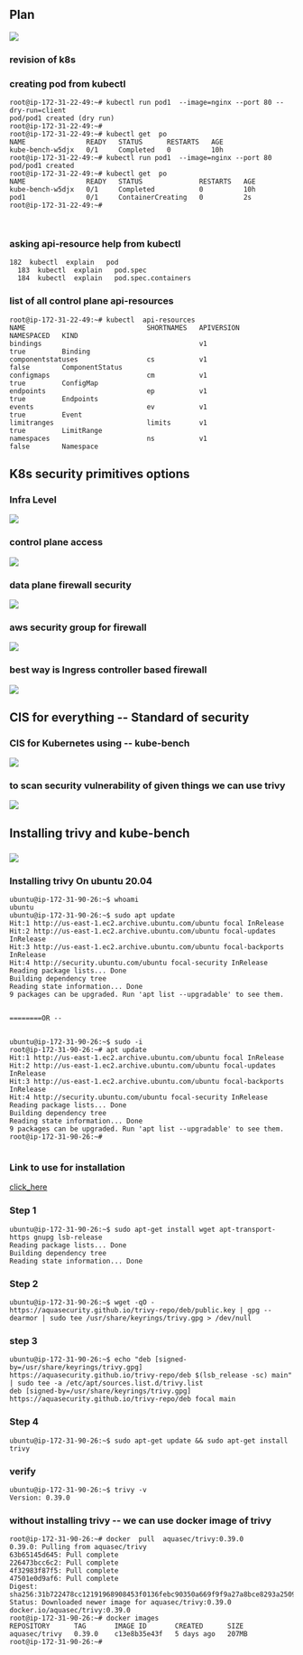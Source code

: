 ## Plan 

<img src="plan.png">

### revision of k8s 

### creating pod from kubectl 

```
root@ip-172-31-22-49:~# kubectl run pod1  --image=nginx --port 80 --dry-run=client 
pod/pod1 created (dry run)
root@ip-172-31-22-49:~# 
root@ip-172-31-22-49:~# kubectl get  po 
NAME               READY   STATUS      RESTARTS   AGE
kube-bench-w5djx   0/1     Completed   0          10h
root@ip-172-31-22-49:~# kubectl run pod1  --image=nginx --port 80 
pod/pod1 created
root@ip-172-31-22-49:~# kubectl get  po 
NAME               READY   STATUS              RESTARTS   AGE
kube-bench-w5djx   0/1     Completed           0          10h
pod1               0/1     ContainerCreating   0          2s
root@ip-172-31-22-49:~# 



```

### asking api-resource help from kubectl 

```
182  kubectl  explain   pod 
  183  kubectl  explain   pod.spec 
  184  kubectl  explain   pod.spec.containers
```

### list of all control plane api-resources 

```
root@ip-172-31-22-49:~# kubectl  api-resources  
NAME                              SHORTNAMES   APIVERSION                             NAMESPACED   KIND
bindings                                       v1                                     true         Binding
componentstatuses                 cs           v1                                     false        ComponentStatus
configmaps                        cm           v1                                     true         ConfigMap
endpoints                         ep           v1                                     true         Endpoints
events                            ev           v1                                     true         Event
limitranges                       limits       v1                                     true         LimitRange
namespaces                        ns           v1                                     false        Namespace

```

## K8s security primitives options 

### Infra Level 

<img src="infra.png">

### control plane access 

<img src="cp.png">

### data plane firewall security 

<img src="firewall.png">

### aws security group for firewall 

<img src="secg.png">

### best way is Ingress controller based firewall

<img src="ingress_firewall.png">

## CIS  for everything -- Standard of security 

### CIS for Kubernetes using -- kube-bench 

<img src="kube-bench.png">

### to scan security vulnerability of given things we can use trivy 

<img src="trivy.png">


## Installing trivy and kube-bench 

### 
<img src="inst.png">

### Installing trivy  On ubuntu 20.04 

```
ubuntu@ip-172-31-90-26:~$ whoami
ubuntu
ubuntu@ip-172-31-90-26:~$ sudo apt update 
Hit:1 http://us-east-1.ec2.archive.ubuntu.com/ubuntu focal InRelease
Hit:2 http://us-east-1.ec2.archive.ubuntu.com/ubuntu focal-updates InRelease
Hit:3 http://us-east-1.ec2.archive.ubuntu.com/ubuntu focal-backports InRelease
Hit:4 http://security.ubuntu.com/ubuntu focal-security InRelease
Reading package lists... Done
Building dependency tree       
Reading state information... Done
9 packages can be upgraded. Run 'apt list --upgradable' to see them.


========OR --


ubuntu@ip-172-31-90-26:~$ sudo -i
root@ip-172-31-90-26:~# apt update 
Hit:1 http://us-east-1.ec2.archive.ubuntu.com/ubuntu focal InRelease
Hit:2 http://us-east-1.ec2.archive.ubuntu.com/ubuntu focal-updates InRelease
Hit:3 http://us-east-1.ec2.archive.ubuntu.com/ubuntu focal-backports InRelease
Hit:4 http://security.ubuntu.com/ubuntu focal-security InRelease
Reading package lists... Done
Building dependency tree       
Reading state information... Done
9 packages can be upgraded. Run 'apt list --upgradable' to see them.
root@ip-172-31-90-26:~# 


```

### Link to use for installation 

[click_here](https://aquasecurity.github.io/trivy/v0.39/)

### Step 1

```
ubuntu@ip-172-31-90-26:~$ sudo apt-get install wget apt-transport-https gnupg lsb-release
Reading package lists... Done
Building dependency tree       
Reading state information... Done

```

### Step 2 

```
ubuntu@ip-172-31-90-26:~$ wget -qO - https://aquasecurity.github.io/trivy-repo/deb/public.key | gpg --dearmor | sudo tee /usr/share/keyrings/trivy.gpg > /dev/null
```

### step 3 

```
ubuntu@ip-172-31-90-26:~$ echo "deb [signed-by=/usr/share/keyrings/trivy.gpg] https://aquasecurity.github.io/trivy-repo/deb $(lsb_release -sc) main" | sudo tee -a /etc/apt/sources.list.d/trivy.list
deb [signed-by=/usr/share/keyrings/trivy.gpg] https://aquasecurity.github.io/trivy-repo/deb focal main
```

### Step 4 

```
ubuntu@ip-172-31-90-26:~$ sudo apt-get update && sudo apt-get install trivy  
```

### verify 

```
ubuntu@ip-172-31-90-26:~$ trivy -v
Version: 0.39.0
```

### without installing trivy -- we can use docker image of trivy 

```
root@ip-172-31-90-26:~# docker  pull  aquasec/trivy:0.39.0 
0.39.0: Pulling from aquasec/trivy
63b65145d645: Pull complete 
226473bcc6c2: Pull complete 
4f32983f87f5: Pull complete 
47501e0d9af6: Pull complete 
Digest: sha256:31b722478cc12191968908453f0136febc90350a669f9f9a27a8bce8293a2509
Status: Downloaded newer image for aquasec/trivy:0.39.0
docker.io/aquasec/trivy:0.39.0
root@ip-172-31-90-26:~# docker images
REPOSITORY      TAG       IMAGE ID       CREATED      SIZE
aquasec/trivy   0.39.0    c13e8b35e43f   5 days ago   207MB
root@ip-172-31-90-26:~# 


```




